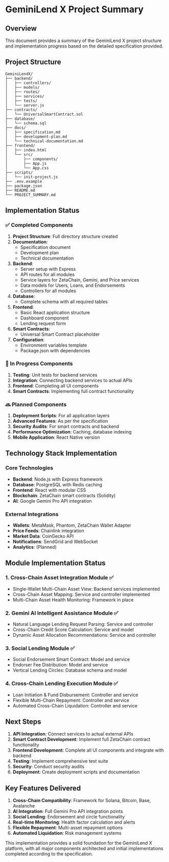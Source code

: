 # GeminiLend X Project Summary

## Overview
This document provides a summary of the GeminiLend X project structure and implementation progress based on the detailed specification provided.

## Project Structure
```
GeminiLendX/
├── backend/
│   ├── controllers/
│   ├── models/
│   ├── routes/
│   ├── services/
│   ├── tests/
│   └── server.js
├── contracts/
│   └── UniversalSmartContract.sol
├── database/
│   └── schema.sql
├── docs/
│   ├── specification.md
│   ├── development-plan.md
│   └── technical-documentation.md
├── frontend/
│   ├── index.html
│   └── src/
│       ├── components/
│       ├── App.js
│       └── App.css
├── scripts/
│   └── init-project.js
├── .env.example
├── package.json
├── README.md
└── PROJECT_SUMMARY.md
```

## Implementation Status

### ✅ Completed Components
1. **Project Structure**: Full directory structure created
2. **Documentation**: 
   - Specification document
   - Development plan
   - Technical documentation
3. **Backend**:
   - Server setup with Express
   - API routes for all modules
   - Service layers for ZetaChain, Gemini, and Price services
   - Data models for Users, Loans, and Endorsements
   - Controllers for all modules
4. **Database**:
   - Complete schema with all required tables
5. **Frontend**:
   - Basic React application structure
   - Dashboard component
   - Lending request form
6. **Smart Contracts**:
   - Universal Smart Contract placeholder
7. **Configuration**:
   - Environment variables template
   - Package.json with dependencies

### 🚧 In Progress Components
1. **Testing**: Unit tests for backend services
2. **Integration**: Connecting backend services to actual APIs
3. **Frontend**: Completing all UI components
4. **Smart Contracts**: Implementing full contract functionality

### 🔜 Planned Components
1. **Deployment Scripts**: For all application layers
2. **Advanced Features**: As per the specification
3. **Security Audits**: For smart contracts and backend
4. **Performance Optimization**: Caching, database indexing
5. **Mobile Application**: React Native version

## Technology Stack Implementation

### Core Technologies
- **Backend**: Node.js with Express framework
- **Database**: PostgreSQL with Redis caching
- **Frontend**: React with modular CSS
- **Blockchain**: ZetaChain smart contracts (Solidity)
- **AI**: Google Gemini Pro API integration

### External Integrations
- **Wallets**: MetaMask, Phantom, ZetaChain Wallet Adapter
- **Price Feeds**: Chainlink integration
- **Market Data**: CoinGecko API
- **Notifications**: SendGrid and WebSocket
- **Analytics**: (Planned)

## Module Implementation Status

### 1. Cross-Chain Asset Integration Module ✅
- Single-Wallet Multi-Chain Asset View: Backend services implemented
- Cross-Chain Asset Mapping: Service and controller implemented
- Multi-Chain Asset Health Monitoring: Framework in place

### 2. Gemini AI Intelligent Assistance Module ✅
- Natural Language Lending Request Parsing: Service and controller
- Cross-Chain Credit Score Calculation: Service and model
- Dynamic Asset Allocation Recommendations: Service and controller

### 3. Social Lending Module ✅
- Social Endorsement Smart Contract: Model and service
- Endorser Fee Distribution: Model and service
- Vertical Lending Circles: Database schema and model

### 4. Cross-Chain Lending Execution Module ✅
- Loan Initiation & Fund Disbursement: Controller and service
- Flexible Multi-Chain Repayment: Controller and service
- Automated Cross-Chain Liquidation: Controller and service

## Next Steps

1. **API Integration**: Connect services to actual external APIs
2. **Smart Contract Development**: Implement full ZetaChain contract functionality
3. **Frontend Development**: Complete all UI components and integrate with backend
4. **Testing**: Implement comprehensive test suite
5. **Security**: Conduct security audits
6. **Deployment**: Create deployment scripts and documentation

## Key Features Delivered

1. **Cross-Chain Compatibility**: Framework for Solana, Bitcoin, Base, Avalanche
2. **AI Integration**: Full Gemini Pro API integration points
3. **Social Lending**: Endorsement and circle functionality
4. **Real-time Monitoring**: Health factor calculation and alerts
5. **Flexible Repayment**: Multi-asset repayment options
6. **Automated Liquidation**: Risk management systems

This implementation provides a solid foundation for the GeminiLend X platform, with all major components architected and initial implementations completed according to the specification.